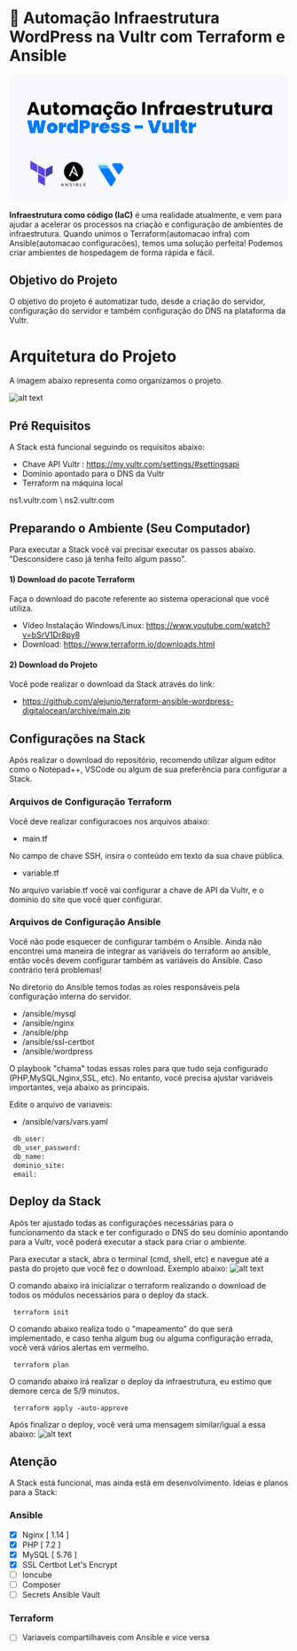 # 🚀  Automação Infraestrutura WordPress na Vultr com Terraform e Ansible

![alt text](https://github.com/alejunio/Terraform-Ansible-Vultr-WordPress/blob/main/img/automacao-wordpress-vultr.jpg)

**Infraestrutura como código (IaC)** é uma realidade atualmente, e vem para ajudar a acelerar os processos na criação e configuração de ambientes de infraestrutura. Quando unimos o Terraform(automacao infra) com Ansible(automacao configuracões), temos uma solução perfeita! Podemos criar ambientes de hospedagem de forma rápida e fácil. 


## Objetivo do Projeto

O objetivo do projeto é automatizar tudo, desde a criação do servidor, configuração do servidor e também configuração do DNS na plataforma da Vultr.


# Arquitetura do Projeto

A imagem abaixo representa como organizamos o projeto.

![alt text]()


## Pré Requisitos

A Stack está funcional seguindo os requisitos abaixo:
* Chave API Vultr : https://my.vultr.com/settings/#settingsapi
* Domínio apontado para o DNS da Vultr
* Terraform na máquina local

ns1.vultr.com \ ns2.vultr.com 


## Preparando o Ambiente (Seu Computador)

Para executar a Stack você vai precisar executar os passos abaixo. "Desconsidere caso já tenha feito algum passo".
#### 1) Download do pacote Terraform
Faça o download do pacote referente ao sistema operacional que você utiliza.
* Vídeo Instalação Windows/Linux: https://www.youtube.com/watch?v=bSrV1Dr8py8
* Download: https://www.terraform.io/downloads.html


#### 2) Download do Projeto
Você pode realizar o download da Stack através do link:

* https://github.com/alejunio/terraform-ansible-wordpress-digitalocean/archive/main.zip


## Configurações na Stack

Após realizar o download do repositório, recomendo utilizar algum editor como o Notepad++, VSCode ou algum de sua preferência para configurar a Stack.

### Arquivos de Configuração Terraform

Você deve realizar configuracoes nos arquivos abaixo:

- main.tf

No campo de chave SSH, insira o conteúdo em texto da sua chave pública.


- variable.tf

No arquivo variable.tf você vai configurar a chave de API da Vultr, e o domínio do site que você quer configurar.


### Arquivos de Configuração Ansible

Você não pode esquecer de configurar também o Ansible. Ainda não encontrei uma maneira de integrar as variáveis do terraform ao ansible, então vocês devem
configurar também as variáveis do Ansible. Caso contrário terá problemas!

No diretorio do Ansible temos todas as roles responsáveis pela configuração interna do servidor. 
- /ansible/mysql
- /ansible/nginx
- /ansible/php
- /ansible/ssl-certbot
- /ansible/wordpress

O playbook "chama" todas essas roles para que tudo seja configurado (PHP,MySQL,Nginx,SSL, etc). No entanto, você precisa ajustar variáveis importantes, veja abaixo as principais.

Edite o arquivo de variaveis:
- /ansible/vars/vars.yaml 

```shell
 db_user:  
 db_user_password:
 db_name: 
 dominio_site: 
 email: 
```

## Deploy da Stack

Após ter ajustado todas as configurações necessárias para o funcionamento da stack e ter configurado o DNS do seu domínio apontando para a Vultr, você poderá executar a stack para criar o ambiente.

Para executar a stack, abra o terminal (cmd, shell, etc) e navegue até a pasta do projeto que você fez o download. Exemplo abaixo:
![alt text]()

O comando abaixo irá inicializar o terraform realizando o download de todos os módulos necessários para o deploy da stack.
```shell
 terraform init 
```

O comando abaixo realiza todo o "mapeamento" do que será implementado, e caso tenha algum bug ou alguma configuração errada, você verá vários alertas em vermelho.
```shell
 terraform plan
```

O comando abaixo irá realizar o deploy da infraestrutura, eu estimo que demore cerca de 5/9 minutos.
```shell
 terraform apply -auto-approve
```

Após finalizar o deploy, você verá uma mensagem similar/igual a essa abaixo:
![alt text]()



## Atenção
A Stack está funcional, mas ainda está em desenvolvimento. Ideias e planos para a Stack:

### Ansible
 - [x] Nginx [ 1.14 ]
 - [x] PHP [ 7.2 ]
 - [x] MySQL [ 5.76 ]
 - [x] SSL Certbot Let's Encrypt
 - [ ] Ioncube
 - [ ] Composer
 - [ ] Secrets Ansible Vault

### Terraform
 - [ ] Variaveis compartilhaveis com Ansible e vice versa
